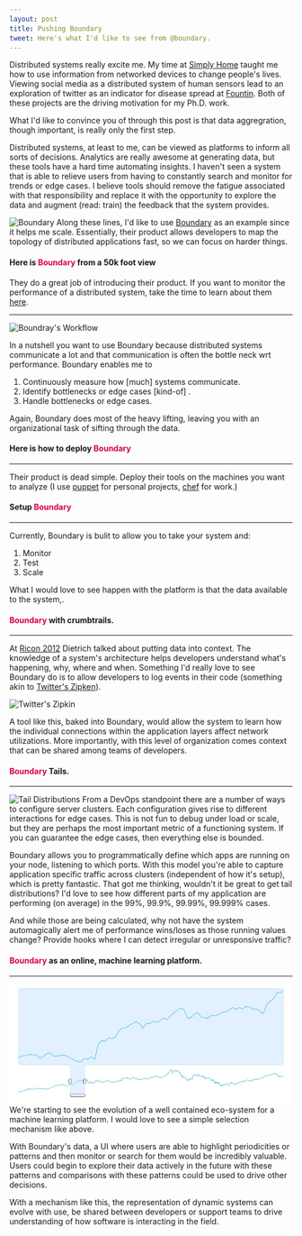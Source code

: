 ```yaml
---
layout: post
title: Pushing Boundary
tweet: Here's what I'd like to see from @boundary.
---
```

Distributed systems really excite me. My time at [Simply Home](http://simply-home.com) taught me how to use information from networked devices to change people's lives. Viewing social media as a distributed system of human sensors lead to an exploration of twitter as an indicator for disease spread at [Fountin](http://fount.in). Both of these projects are the driving motivation for my Ph.D. work.

What I'd like to convince you of through this post is that data aggregration, though important, is really only the first step.

Distributed systems, at least to me, can be viewed as platforms to inform all sorts of decisions. Analytics are really awesome at generating data, but these tools have a hard time automating insights. I haven't seen a system that is able to relieve users from having to constantly search and monitor for trends or edge cases. I believe tools should remove the fatigue associated with that responsibility and replace it with the opportunity to explore the data and augment (read: train) the feedback that the system provides.

![Boundary](http://www.underconsideration.com/brandnew/archives/boundary_logo.gif)
Along these lines, I'd like to use [Boundary](http://boundary.com) as an example since it helps me scale. Essentially, their product allows developers to map the topology of distributed applications fast, so we can focus on harder things. 

#### Here is <font style="color:#D7003E; font-weight:bold">Boundary</font> from a 50k foot view
They do a great job of introducing their product. If you want to monitor the performance of a distributed system, take the time to learn about them [here](http://boundary.com/why-boundary/).
___________________
![Boundray's Workflow](https://boundary.com/wp-content/uploads/2012/05/home-how-it-works-product.png "Boundary's beautiful logo")

In a nutshell you want to use Boundary because distributed systems communicate a lot and that communication is often the bottle neck wrt performance. Boundary enables me to

1. Continuously measure how [much] systems communicate.
2. Identify bottlenecks or edge cases [kind-of] .
3. Handle bottlenecks or edge cases.

Again, Boundary does most of the heavy lifting, leaving you with an organizational task of sifting through the data.


#### Here is how to deploy <font style="color:#D7003E; font-weight:bold">Boundary</font>
___________________

Their product is dead simple. Deploy their tools on the machines you want to analyze (I use [puppet](http://puppetlabs.com/blog/introducing-puppet-labs-boundary-module/) for personal projects, [chef](https://github.com/boundary/boundary_cookbooks/tree/master/apps) for work.)

#### Setup <font style="color:#D7003E; font-weight:bold">Boundary</font> 
___________________
Currently, Boundary is bulit to allow you to take your system and:

1. Monitor
2. Test
3. Scale

What I would love to see happen with the platform is that the data available to the system,.


#### <font style="color:#D7003E; font-weight:bold">Boundary</font> with crumbtrails.
___________________
At [Ricon 2012](http://basho.com/community/ricon2012/) Dietrich talked about putting data into context. The knowledge of a system's architecture helps developers understand what's happening, why, where and when. Something I'd really love to see Boundary do is to allow developers to log events in their code (something akin to [Twitter's Zipken](http://engineering.twitter.com/2012/06/distributed-systems-tracing-with-zipkin.html)).

![Twitter's Zipkin](http://4.bp.blogspot.com/-b0r71ZbJdmA/T9DYhbE0uXI/AAAAAAAAABs/bXwyM76Iddc/s1600/web-screenshot.png)

A tool like this, baked into Boundary, would allow the system to learn how the individual connections within the application layers affect network utilizations.  More importantly, with this level of organization comes context that can be shared among teams of developers.

####  <font style="color:#D7003E; font-weight:bold">Boundary</font> Tails.
___________________
![Tail Distributions](https://controls.engin.umich.edu/wiki/images/b/bd/Tails.gif)
From a DevOps standpoint there are a number of ways to configure server clusters. Each configuration gives rise to different interactions for edge cases. This is not fun to debug under load or scale, but they are perhaps the most important metric of a functioning system.  If you can guarantee the edge cases, then everything else is bounded.

Boundary allows you to programmatically define which apps are running on your node, listening to which ports. With this model you're able to capture application specific traffic across clusters (independent of how it's setup), which is pretty fantastic. That got me thinking, wouldn't it be great to get tail distributions?  I'd love to see how different parts of my application are performing (on average) in the 99%, 99.9%, 99.99%, 99.999% cases.

And while those are being calculated, why not have the system automagically alert me of performance wins/loses as those running values change? Provide hooks where I can detect irregular or unresponsive traffic?

####  <font style="color:#D7003E; font-weight:bold">Boundary</font> as an online, machine learning platform.
___________________
![UI for machine learning](/static/images/time-series.jpeg)
We're starting to see the evolution of a well contained eco-system for a machine learning platform. I would love to see a simple selection mechanism like above. 

With Boundary's data, a UI  where users are able to highlight periodicities or patterns and then monitor or search for them would be incredibly valuable. Users could begin to explore their data actively in the future with these patterns and comparisons with these patterns could be used to drive other decisions.

With a mechanism like this, the representation of dynamic systems can evolve with use, be shared between developers or support teams to drive understanding of how software is interacting in the field. 

